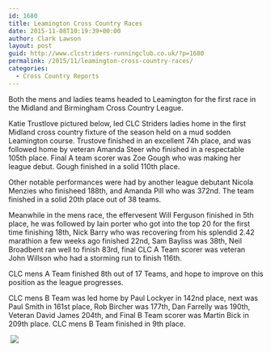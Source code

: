 ```yaml
---
id: 1680
title: Leamington Cross Country Races
date: 2015-11-08T10:19:39+00:00
author: Clark Lawson
layout: post
guid: http://www.clcstriders-runningclub.co.uk/?p=1680
permalink: /2015/11/leamington-cross-country-races/
categories:
  - Cross Country Reports
---
```

Both the mens and ladies teams headed to Leamington for the first race in the Midland and Birmingham Cross Country League.<!--more-->

Katie Trustlove pictured below, led CLC Striders ladies home in the first Midland cross country fixture of the season held on a mud sodden Leamington course. Trustove finished in an excellent 74h place, and was followed home by veteran Amanda Steer who finished in a respectable 105th place. Final A team scorer was Zoe Gough who was making her league debut. Gough finished in a solid 110th place.

Other notable performances were had by another league debutant Nicola Menzies who finisheed 188th, and Amanda Pill who was 372nd. The team finished in a solid 20th place out of 38 teams.

Meanwhile in the mens race, the effervesent Will Ferguson finished in 5th place, he was followed by Iain porter who got into the top 20 for the first time finishing 18th, Nick Barry who was recovering from his splendid 2.42 marathion a few weeks ago finished 22nd, Sam Bayliss was 38th, Neil Broadbent ran well to finish 83rd, final CLC A Team scorer was veteran John Willson who had a storming run to finish 116th.

CLC mens A Team finished 8th out of 17 Teams, and hope to improve on this position as the league progresses.

CLC mens B Team was led home by Paul Lockyer in 142nd place, next was Paul Smith in 161st place, Rob Bircher was 177th, Dan Farrelly was 190th, Veteran David James 204th, and Final B Team scorer was Martin Bick in 209th place. CLC mens B Team finished in 9th place.

&nbsp;[![](http://www.clcstriders-runningclub.co.uk/wplive/wp-content/uploads/2015/11/IMG_4318.jpg)](http://www.clcstriders-runningclub.co.uk/wplive/wp-content/uploads/2015/11/IMG_4318.jpg)&nbsp;